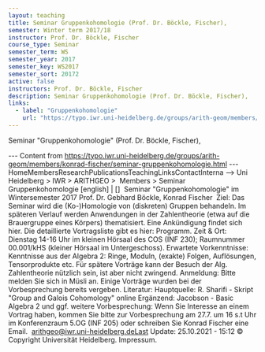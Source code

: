 ```yaml
---
layout: teaching
title: Seminar Gruppenkohomologie (Prof. Dr. Böckle, Fischer),
semester: Winter term 2017/18
instructor: Prof. Dr. Böckle, Fischer
course_type: Seminar
semester_term: WS
semester_year: 2017
semester_key: WS2017
semester_sort: 20172
active: false
instructors: Prof. Dr. Böckle, Fischer
description: Seminar Gruppenkohomologie (Prof. Dr. Böckle, Fischer),
links:
  - label: "Gruppenkohomologie"
    url: "https://typo.iwr.uni-heidelberg.de/groups/arith-geom/members/konrad-fischer/seminar-gruppenkohomologie.html"
---
```


Seminar "Gruppenkohomologie" (Prof. Dr. Böckle, Fischer),

--- Content from https://typo.iwr.uni-heidelberg.de/groups/arith-geom/members/konrad-fischer/seminar-gruppenkohomologie.html ---
HomeMembersResearchPublicationsTeachingLinksContactInterna --> Uni Heidelberg > IWR > ARITHGEO > &nbsp;Members >&nbsp;Seminar Gruppenkohomologie [english]&nbsp;|&nbsp;[] &nbsp;Seminar "Gruppenkohomologie" im Wintersemester 2017 Prof. Dr. Gebhard Böckle, Konrad Fischer &nbsp;Ziel: Das Seminar wird die (Ko-)Homologie von (diskreten) Gruppen behandeln. Im späteren Verlauf werden Anwendungen in der Zahlentheorie (etwa auf die Brauergruppe eines Körpers) thematisiert. Eine Ankündigung findet sich hier. Die detaillierte Vortragsliste gibt es hier: Programm. Zeit &amp; Ort: Dienstag 14-16 Uhr im kleinen Hörsaal des COS (INF 230); Raumnummer 00.001/kHS (kleiner Hörsaal im Untergeschoss). Erwartete Vorkenntnisse: Kenntnisse aus der Algebra 2: Ringe, Moduln, (exakte) Folgen, Auflösungen, Tensorprodukte etc. Für spätere Vorträge kann der Besuch der Alg. Zahlentheorie nützlich sein, ist aber nicht zwingend. Anmeldung: Bitte melden Sie sich in Müsli an. Einige Vorträge wurden bei der Vorbesprechung bereits vergeben. Literatur: Hauptquelle: R. Sharifi - Skript "Group and Galois Cohomology" online Ergänzend: Jacobson - Basic Algebra 2 und ggf. weitere Vorbesprechung: Wenn Sie Interesse an einem Vortrag haben, kommen Sie bitte zur Vorbesprechung am 27.7. um 16 s.t Uhr im Konferenzraum 5.OG (INF 205) oder schreiben Sie Konrad Fischer eine Email. &nbsp;arithgeo@iwr.uni-heidelberg.deLast Update:&nbsp;25.10.2021 - 15:12 &copy; Copyright Universit&auml;t Heidelberg.&nbsp;Impressum.

